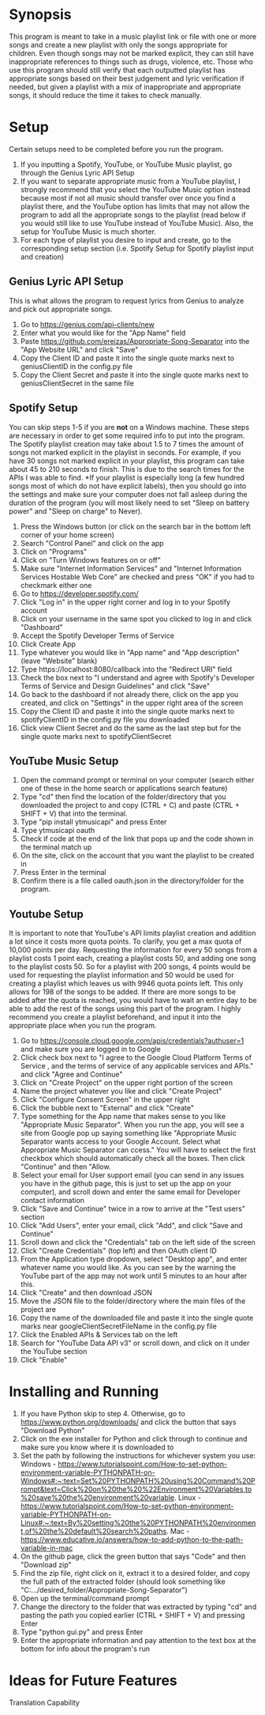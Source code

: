 # Synopsis

This program is meant to take in a music playlist link or file with one or more songs and create a new playlist with only the songs appropriate for children. Even though songs may not be marked explicit, they can still have inappropriate references to things such as drugs, violence, etc. Those who use this program should still verify that each outputted playlist has appropriate songs based on their best judgement and lyric verification if needed, but given a playlist with a mix of inappropriate and appropriate songs, it should reduce the time it takes to check manually.

# Setup

Certain setups need to be completed before you run the program.

1. If you inputting a Spotify, YouTube, or YouTube Music playlist, go through the Genius Lyric API Setup
2. If you want to separate appropriate music from a YouTube playlist, I strongly recommend that you select the YouTube Music option instead because most if not all music should transfer over once you find a playlist there, and the YouTube option has limits that may not allow the program to add all the appropriate songs to the playlist (read below if you would still like to use YouTube instead of YouTube Music). Also, the setup for YouTube Music is much shorter.
3. For each type of playlist you desire to input and create, go to the corresponding setup section (i.e. Spotify Setup for Spotify playlist input and creation)

## Genius Lyric API Setup

This is what allows the program to request lyrics from Genius to analyze and pick out appropriate songs.

1. Go to https://genius.com/api-clients/new
2. Enter what you would like for the "App Name" field
3. Paste https://github.com/ereizas/Appropriate-Song-Separator into the "App Website URL" and click "Save"
4. Copy the Client ID and paste it into the single quote marks next to geniusClientID in the config.py file
5. Copy the Client Secret and paste it into the single quote marks next to geniusClientSecret in the same file

## Spotify Setup

You can skip steps 1-5 if you are **not** on a Windows machine. These steps are necessary in order to get some required info to put into the program. The Spotify playlist creation may take about 1.5 to 7 times the amount of songs not marked explicit in the playlist in seconds. For example, if you have 30 songs not marked explicit in your playlist, this program can take about 45 to 210 seconds to finish. This is due to the search times for the APIs I was able to find. *If your playlist is especially long (a few hundred songs most of which do not have explicit labels), then you should go into the settings and make sure your computer does not fall asleep during the duration of the program (you will most likely need to set "Sleep on battery power" and "Sleep on charge" to Never).

1. Press the Windows button (or click on the search bar in the bottom left corner of your home screen)
2. Search "Control Panel" and click on the app
3. Click on "Programs"
4. Click on "Turn Windows features on or off"
5. Make sure "Internet Information Services" and "Internet Information Services Hostable Web Core" are checked and press "OK" if you had to checkmark either one
6. Go to https://developer.spotify.com/
7. Click "Log in" in the upper right corner and log in to your Spotify account
8. Click on your username in the same spot you clicked to log in and click "Dashboard"
9. Accept the Spotify Developer Terms of Service
10. Click Create App
11. Type whatever you would like in "App name" and "App description" (leave "Website" blank)
12. Type https://localhost:8080/callback into the "Redirect URI" field
13. Check the box next to "I understand and agree with Spotify's Developer Terms of Service and Design Guidelines" and click "Save"
14. Go back to the dashboard if not already there, click on the app you created, and click on "Settings" in the upper right area of the screen
15. Copy the Client ID and paste it into the single quote marks next to spotifyClientID in the config.py file you downloaded
16. Click view Client Secret and do the same as the last step but for the single quote marks next to spotifyClientSecret

## YouTube Music Setup

1. Open the command prompt or terminal on your computer (search either one of these in the home search or applications search feature)
2. Type "cd" then find the location of the folder/directory that you downloaded the project to and copy (CTRL + C) and paste (CTRL + SHIFT + V) that into the terminal.
3. Type "pip install ytmusicapi" and press Enter
4. Type ytmusicapi oauth
5. Check if code at the end of the link that pops up and the code shown in the terminal match up
6. On the site, click on the account that you want the playlist to be created in
7. Press Enter in the terminal
8. Confirm there is a file called oauth.json in the directory/folder for the program.

## Youtube Setup

It is important to note that YouTube's API limits playlist creation and addition a lot since it costs more quota points. To clarify, you get a max quota of 10,000 points per day. Requesting the information for every 50 songs from a playlist costs 1 point each, creating a playlist costs 50, and adding one song to the playlist costs 50. So for a playlist with 200 songs, 4 points would be used for requesting the playlist information and 50 would be used for creating a playlist which leaves us with 9946 quota points left. This only allows for 198 of the songs to be added. If there are more songs to be added after the quota is reached, you would have to wait an entire day to be able to add the rest of the songs using this part of the program. I highly recommend you create a playlist beforehand, and input it into the appropriate place when you run the program.

1. Go to https://console.cloud.google.com/apis/credentials?authuser=1 and make sure you are logged in to Google
2. Click check box next to "I agree to the Google Cloud Platform Terms of Service , and the terms of service of any applicable services and APIs." and click "Agree and Continue"
3. Click on "Create Project" on the upper right portion of the screen
4. Name the project whatever you like and click "Create Project"
5. Click "Configure Consent Screen" in the upper right 
6. Click the bubble next to "External" and click "Create"
7. Type something for the App name that makes sense to you like "Appropriate Music Separator". When you run the app, you will see a site from Google pop up saying something like "Appropriate Music Separator wants access to your Google Account. Select what Appropriate Music Separator can ccess." You will have to select the first checkbox which should automatically check all the boxes. Then click "Continue" and then "Allow.
8. Select your email for User support email (you can send in any issues you have in the github page, this is just to set up the app on your computer), and scroll down and enter the same email for Developer contact information
9. Click "Save and Continue" twice in a row to arrive at the "Test users" section
10. Click "Add Users", enter your email, click "Add", and click "Save and Continue"
11. Scroll down and click the "Credentials" tab on the left side of the screen
12. Click "Create Credentials" (top left) and then OAuth client ID
13. From the Application type dropdown, select "Desktop app", and enter whatever name you would like. As you can see by the warning the YouTube part of the app may not work until 5 minutes to an hour after this.
14. Click "Create" and then download JSON
15. Move the JSON file to the folder/directory where the main files of the project are
16. Copy the name of the downloaded file and paste it into the single quote marks near googleClientSecretFileName in the config.py file
17. Click the Enabled APIs & Services tab on the left
18. Search for "YouTube Data API v3" or scroll down, and click on it under the YouTube section
19. Click "Enable"

# Installing and Running

1. If you have Python skip to step 4. Otherwise, go to https://www.python.org/downloads/ and click the button that says "Download Python"
2. Click on the exe installer for Python and click through to continue and make sure you know where it is downloaded to
3. Set the path by following the instructions for whichever system you use:
Windows - https://www.tutorialspoint.com/How-to-set-python-environment-variable-PYTHONPATH-on-Windows#:~:text=Set%20PYTHONPATH%20using%20Command%20Prompt&text=Click%20on%20the%20%22Environment%20Variables,to%20save%20the%20environment%20variable.
Linux - https://www.tutorialspoint.com/How-to-set-python-environment-variable-PYTHONPATH-on-Linux#:~:text=By%20setting%20the%20PYTHONPATH%20environment,of%20the%20default%20search%20paths.
Mac - https://www.educative.io/answers/how-to-add-python-to-the-path-variable-in-mac
4. On the github page, click the green button that says "Code" and then "Download zip"
5. Find the zip file, right click on it, extract it to a desired folder, and copy the full path of the extracted folder (should look something like "C:.../desired_folder/Appropriate-Song-Separator")
6. Open up the terminal/command prompt
7. Change the directory to the folder that was extracted by typing "cd" and pasting the path you copied earlier (CTRL + SHIFT + V) and pressing Enter
8. Type "python gui.py" and press Enter
9. Enter the appropriate information and pay attention to the text box at the bottom for info about the program's run

# Ideas for Future Features

Translation Capability